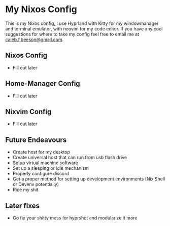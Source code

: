 # My Nixos Config

This is my Nixos config, I use Hyprland with Kitty for my windowmanager and terminal emulator, with neovim for my code editor. If you have any cool suggestions for where to take my config feel free to email me at caleb.f.beeson@gmail.com.

## Nixos Config
- Fill out later

## Home-Manager Config
- Fill out later

## Nixvim Config
- Fill out later

## Future Endeavours
- Create host for my desktop
- Create universal host that can run from usb flash drive
- Setup virtual machine software
- Set up a sleeping or idle mechanism
- Properly configure discord
- Get a proper method for setting up development environments (Nix Shell or Devenv potentially)
- Rice my shit

## Later fixes
- Go fix your shitty mess for hyprshot and modularize it more

